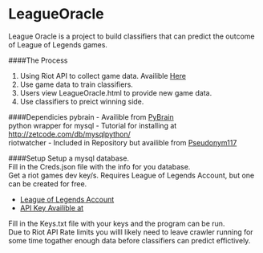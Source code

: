 LeagueOracle
============

League Oracle is a project to build classifiers that can
predict the outcome of League of Legends games. 

####The Process

1. Using Riot API to collect game data. Availible [Here](https://developer.riotgames.com/) 
2. Use game data to train classifiers.
3. Users view LeagueOracle.html to provide new game data.
4. Use classifiers to preict winning side.

####Dependicies
pybrain - Availible from [PyBrain](https://github.com/pybrain/pybrain) <br>
python wrapper for mysql - Tutorial for installing at http://zetcode.com/db/mysqlpython/ <br>
riotwatcher - Included in Repository but availible from [Pseudonym117](https://github.com/pseudonym117/Riot-Watcher) <br> 

####Setup
Setup a mysql database.<br>
Fill in the Creds.json file with the info for you database.<br> 
Get a riot games dev key/s. Requires League of Legends Account, but one can be created for free.<br>
- [League of Legends Account](https://signup.na.leagueoflegends.com/en/signup/index?realm_key=na) 
- [API Key Availible at](https://developer.riotgames.com/) 

Fill in the Keys.txt file with your keys and the program can be run. <br>
Due to Riot API Rate limits you willl likely need to leave crawler running for some time togather enough data before classifiers can predict effictively.
  
